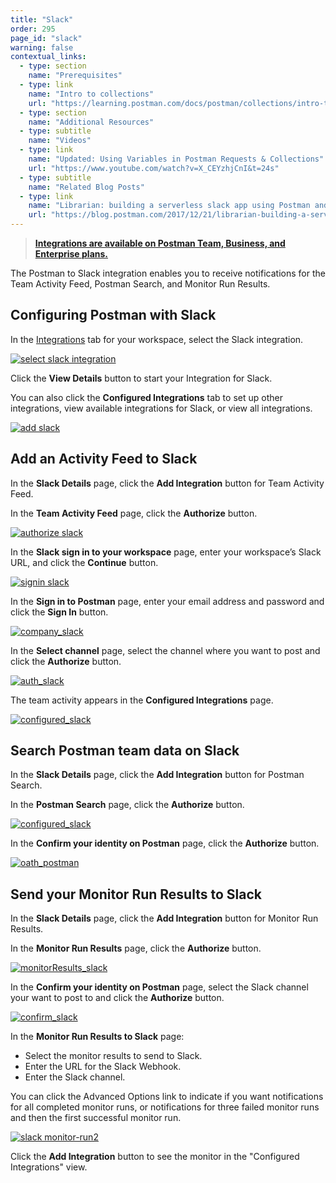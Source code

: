 ```yaml
---
title: "Slack"
order: 295
page_id: "slack"
warning: false
contextual_links:
  - type: section
    name: "Prerequisites"
  - type: link
    name: "Intro to collections"
    url: "https://learning.postman.com/docs/postman/collections/intro-to-collections"
  - type: section
    name: "Additional Resources"
  - type: subtitle
    name: "Videos"
  - type: link
    name: "Updated: Using Variables in Postman Requests & Collections"
    url: "https://www.youtube.com/watch?v=X_CEYzhjCnI&t=24s"
  - type: subtitle
    name: "Related Blog Posts"
  - type: link
    name: "Librarian: building a serverless slack app using Postman and Airtable"
    url: "https://blog.postman.com/2017/12/21/librarian-building-a-serverless-slack-app-using-postman-and-airtable/"
---
```


> __[Integrations are available on Postman Team, Business, and Enterprise plans.](https://www.postman.com/pricing/)__

The Postman to Slack integration enables you to receive notifications for the Team Activity Feed, Postman Search, and Monitor Run Results.

## Configuring Postman with Slack

In the [Integrations](https://go.postman.co/workspaces) tab for your workspace, select the Slack integration.

[![select slack integration](https://assets.postman.com/postman-docs/integrations-slack1.png)](
https://assets.postman.com/postman-docs/integrations-slack1.png)

Click the **View Details** button to start your Integration for Slack.

You can also click the **Configured Integrations** tab to set up other integrations, view available integrations for Slack, or view all integrations.

[![add slack](https://assets.postman.com/postman-docs/WS-integrations-slack-details.png)](https://assets.postman.com/postman-docs/WS-integrations-slack-details.png)

## Add an Activity Feed to Slack

In the **Slack Details** page, click the **Add Integration** button for Team Activity Feed.

In the **Team Activity Feed** page, click the **Authorize** button.

[![authorize slack](https://assets.postman.com/postman-docs/WS-integrations-slack-teamactivityfeed.png)](https://assets.postman.com/postman-docs/WS-integrations-slack-teamactivityfeed.png)

In the **Slack sign in to your workspace** page, enter your workspace’s Slack URL, and click the **Continue** button.

[![signin slack](https://assets.postman.com/postman-docs/WS-integrations-slack-signin.png)](https://assets.postman.com/postman-docs/WS-integrations-slack-signin.png)

In the **Sign in to Postman** page, enter your email address and password and click the **Sign In** button.

[![company_slack](https://assets.postman.com/postman-docs/WS-integrations-slack-signin-company.png)](https://assets.postman.com/postman-docs/WS-integrations-slack-signin-company.png)

In the **Select channel** page, select the channel where you want to post and click the **Authorize** button.

[![auth_slack](https://assets.postman.com/postman-docs/WS-integrations-slack-identity.png)](https://assets.postman.com/postman-docs/WS-integrations-slack-identity.png)

The team activity appears in the **Configured Integrations** page.

[![configured_slack](https://assets.postman.com/postman-docs/WS-integrations-slack-configured.png)](https://assets.postman.com/postman-docs/WS-integrations-slack-configured.png)

## Search Postman team data on Slack

In the **Slack Details** page, click the **Add Integration** button for Postman Search.

In the **Postman Search** page, click the **Authorize** button.

[![configured_slack](https://assets.postman.com/postman-docs/WS-integrations-slack-postmansearch.png)](https://assets.postman.com/postman-docs/WS-integrations-slack-postmansearch.png)

In the **Confirm your identity on Postman** page, click the **Authorize** button.

[![oath_postman](https://assets.postman.com/postman-docs/WS-integrations-slack-oath.png)](https://assets.postman.com/postman-docs/WS-integrations-slack-oath.png)

## Send your Monitor Run Results to Slack

In the **Slack Details** page, click the **Add Integration** button for Monitor Run Results.

In the **Monitor Run Results** page, click the **Authorize** button.

[![monitorResults_slack](https://assets.postman.com/postman-docs/WS-resultsSlack-monitorRun1.png)](https://assets.postman.com/postman-docs/WS-resultsSlack-monitorRun1.png)

In the **Confirm your identity on Postman** page, select the Slack channel your want to post to and click the **Authorize** button.

[![confirm_slack](https://assets.postman.com/postman-docs/WS-slack-confirm-identity.png)](https://assets.postman.com/postman-docs/WS-slack-confirm-identity.png)

In the **Monitor Run Results to Slack** page:

* Select the monitor results to send to Slack.
* Enter the URL for the Slack Webhook.
* Enter the Slack channel.

You can click the Advanced Options link to indicate if you want notifications for all completed monitor runs, or notifications for three failed monitor runs and then the first successful monitor run.

[![slack monitor-run2](https://assets.postman.com/postman-docs/WS-resultsSlack-monitorRun1.png)](https://assets.postman.com/postman-docs/WS-resultsSlack-monitorRun1.png)

Click the **Add Integration** button to see the monitor in the "Configured Integrations" view.
